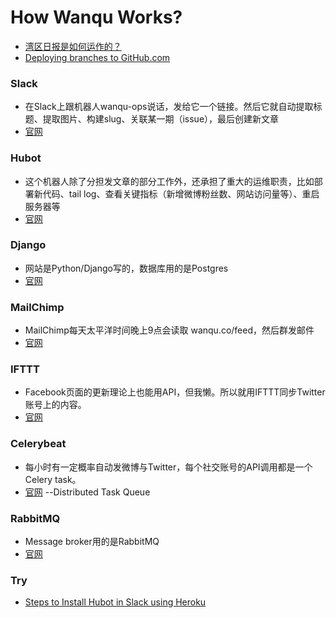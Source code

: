 # How Wanqu Works?
- [湾区日报是如何运作的？](http://weibo.com/p/1001593846350310617958)
- [Deploying branches to GitHub.com](http://githubengineering.com/deploying-branches-to-github-com/)

### Slack
- 在Slack上跟机器人wanqu-ops说话，发给它一个链接。然后它就自动提取标题、提取图片、构建slug、关联某一期（issue），最后创建新文章
- [官网](https://slack.com/)

### Hubot
- 这个机器人除了分担发文章的部分工作外，还承担了重大的运维职责，比如部署新代码、tail log、查看关键指标（新增微博粉丝数、网站访问量等）、重启服务器等
- [官网](https://hubot.github.com/)

### Django
- 网站是Python/Django写的，数据库用的是Postgres
- [官网](https://www.djangoproject.com/)

### MailChimp
- MailChimp每天太平洋时间晚上9点会读取 wanqu.co/feed，然后群发邮件
- [官网](http://mailchimp.com/)

### IFTTT
- Facebook页面的更新理论上也能用API，但我懒。所以就用IFTTT同步Twitter账号上的内容。
- [官网](https://ifttt.com/)

### Celerybeat
- 每小时有一定概率自动发微博与Twitter，每个社交账号的API调用都是一个Celery task。
- [官网](http://celery.readthedocs.org/en/latest/) --Distributed Task Queue

### RabbitMQ
- Message broker用的是RabbitMQ
- [官网](https://www.rabbitmq.com/)

### Try
- [Steps to Install Hubot in Slack using Heroku](https://gist.github.com/trey/9690729)
